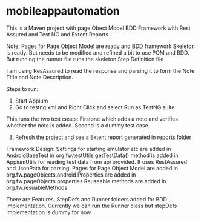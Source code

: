 # mobileappautomation
This is a Maven project with page Obect Model BDD Framework with Rest Assured and Test NG and Extent Reports

Note: Pages for Page Object Model are ready and BDD framework Skeleton is ready. But needs to be modified and refined a bit to use POM and BDD. But running the runner file runs the skeleton Step Definition file

I am using ResAssured to read the response and parsing it to form the Note Title and Note Description. 

Steps to run:
1. Start Appium 
2. Go to testng.xml and Right Click and select Run as TestNG suite

This runs the two test cases: Firstone which adds a note and verifies whether the note is added. Second is a dummy test case. 

3. Refresh the project and see a Extent report generated in reports folder


Framework Design:
Settings for starting emulator etc are added in AndroidBaseTest in org.fw.testUtils
getTestData() method is added in AppiumUtils for reading test data from api provided. It uses RestAssured and JsonPath for parsing.
Pages for Page Object Model are added in org.fw.pageObjects.android
Properties are added in org.fw.pageObjects.properties
Reuseable methods are added in org.fw.resuableMethods

There are Features, StepDefs and Runner folders added for BDD implementation. Currently we can run the Runner class but stepDefs implementation is dummy for now




